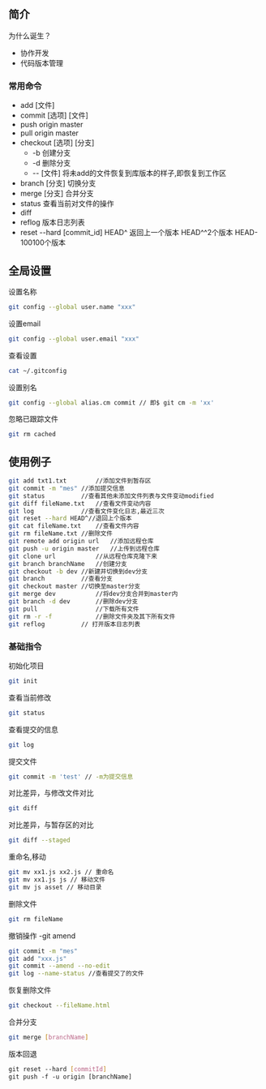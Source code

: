 ## 简介

为什么诞生？

- 协作开发
- 代码版本管理

### 常用命令
- add [文件]
- commit [选项] [文件]
- push origin master
- pull origin master
- checkout [选项] [分支]
  + -b 创建分支
  + -d 删除分支
  + -- [文件] 将未add的文件恢复到库版本的样子,即恢复到工作区
- branch [分支] 切换分支
- merge [分支] 合并分支
- status 查看当前对文件的操作
- diff 
- reflog 版本日志列表
- reset --hard [commit_id] HEAD^ 返回上一个版本 HEAD^^2个版本 HEAD-100100个版本

## 全局设置

设置名称

```bash
git config --global user.name "xxx"
```

设置email

```bash
git config --global user.email "xxx"
```

查看设置

```bash
cat ~/.gitconfig
```

设置别名

```bash
git config --global alias.cm commit // 即$ git cm -m 'xx'
```

忽略已跟踪文件

```bash
git rm cached
```

## 使用例子

```bash
git add txt1.txt		//添加文件到暂存区
git commit -m "mes"	//添加提交信息
git status			//查看其他未添加文件列表与文件变动modified
git diff fileName.txt	//查看文件变动内容
git log				//查看文件变化日志,最近三次
git reset --hard HEAD^//退回上个版本
git cat fileName.txt	//查看文件内容
git rm fileName.txt	//删除文件
git remote add origin url	//添加远程仓库
git push -u origin master	//上传到远程仓库
git clone url			//从远程仓库克隆下来
git branch branchName	//创建分支
git checkout -b dev	//新建并切换到dev分支
git branch			//查看分支
git checkout master	//切换至master分支
git merge dev			//将dev分支合并到master内
git branch -d dev		//删除dev分支
git pull				//下载所有文件
git rm -r -f			//删除文件夹及其下所有文件
git reflog          // 打开版本日志列表
```

### 基础指令

初始化项目

```bash
git init
```

查看当前修改

```bash
git status
```

查看提交的信息

```bash
git log
```

提交文件

```bash
git commit -m 'test' // -m为提交信息
```

对比差异，与修改文件对比

```bash
git diff
```

对比差异，与暂存区的对比

```bash
git diff --staged
```

重命名,移动

```bash
git mv xx1.js xx2.js // 重命名
git mv xx1.js js // 移动文件
git mv js asset // 移动目录
```

删除文件

```bash
git rm fileName
```

撤销操作 -git amend

```bash
git commit -m "mes"
git add "xxx.js"
git commit --amend --no-edit
git log --name-status //查看提交了的文件
```

恢复删除文件

```bash
git checkout --fileName.html
```

合并分支

```bash
git merge [branchName]
```

版本回退

```bash
git reset --hard [commitId]
git push -f -u origin [branchName]
```